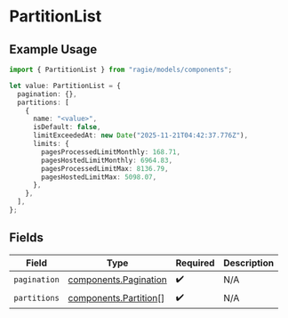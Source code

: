 # PartitionList

## Example Usage

```typescript
import { PartitionList } from "ragie/models/components";

let value: PartitionList = {
  pagination: {},
  partitions: [
    {
      name: "<value>",
      isDefault: false,
      limitExceededAt: new Date("2025-11-21T04:42:37.776Z"),
      limits: {
        pagesProcessedLimitMonthly: 168.71,
        pagesHostedLimitMonthly: 6964.83,
        pagesProcessedLimitMax: 8136.79,
        pagesHostedLimitMax: 5098.07,
      },
    },
  ],
};
```

## Fields

| Field                                                          | Type                                                           | Required                                                       | Description                                                    |
| -------------------------------------------------------------- | -------------------------------------------------------------- | -------------------------------------------------------------- | -------------------------------------------------------------- |
| `pagination`                                                   | [components.Pagination](../../models/components/pagination.md) | :heavy_check_mark:                                             | N/A                                                            |
| `partitions`                                                   | [components.Partition](../../models/components/partition.md)[] | :heavy_check_mark:                                             | N/A                                                            |